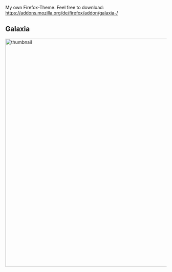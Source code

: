 My own Firefox-Theme. Feel free to download: https://addons.mozilla.org/de/firefox/addon/galaxia-/



<h2>Galaxia</h2>

<img width="710" alt="thumbnail" src="https://user-images.githubusercontent.com/57140925/138152805-da150f86-61ef-48e2-a9a8-d88044bedbf4.png">

